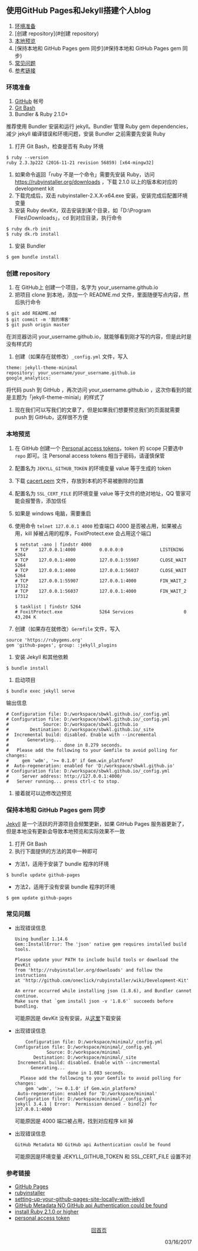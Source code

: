 ## 使用GitHub Pages和Jekyll搭建个人blog

1. [环境准备](#环境准备)
2. [创建 repository](#创建 repository)
3. [本地预览](#本地预览)
1. [保持本地和 GitHub Pages gem 同步](#保持本地和 GitHub Pages gem 同步)
1. [常见问题](#常见问题)
1. [参考链接](#参考链接)

### 环境准备
1. [GitHub](https://github.com/) 帐号
1. [Git Bash](https://git-scm.com/)
1. Bundler & Ruby 2.1.0+

推荐使用 Bundler 安装和运行 jekyll。Bundler 管理 Ruby gem dependencies，减少 jekyll 编译错误和环境问题，安装 Bundler 之前需要先安装 Ruby
1. 打开 Git Bash，检查是否有 Ruby 环境
```
$ ruby --version
ruby 2.3.3p222 (2016-11-21 revision 56859) [x64-mingw32]
```
1. 如果命令返回「ruby 不是一个命令」需要先安装 Ruby，访问 https://rubyinstaller.org/downloads ，下载 2.1.0 以上的版本和对应的 development kit
1. 下载完成后，双击 rubyinstaller-2.X.X-x64.exe 安装，安装完成后配置环境变量
1. 安装 Ruby devKit，双击安装到某个目录，如「D:\Program Files\Downloads」，cd 到对应目录，执行命令
```
$ ruby dk.rb init
$ ruby dk.rb install
```
1. 安装 Bundler
```bash
$ gem bundle install
```

### 创建 repository
1. 在 GitHub上 创建一个项目，名字为 your_username.github.io
1. 把项目 clone 到本地，添加一个 README.md 文件，里面随便写点内容，然后执行命令
```git
$ git add README.md
$ git commit -m '我的博客'
$ git push origin master
```
在浏览器访问 your_username.github.io，就能够看到刚才写的内容，但是此时是没有样式的
1. 创建（如果存在就修改）```_config.yml``` 文件，写入
```
theme: jekyll-theme-minimal
repository: your_username/your_username.github.io
google_analytics: 
```
将代码 push 到 GitHub ，再次访问 your_username.github.io ，这次你看到的就是主题为「jekyll-theme-minial」的样式了
1. 现在我们可以写我们的文章了，但是如果我们想要预览我们的页面就需要 push 到 GitHub，这样很不方便

### 本地预览
1. 在 GitHub 创建一个 [Personal access tokens](https://help.github.com/articles/creating-a-personal-access-token-for-the-command-line)，token 的 scope 只要选中 ```repo``` 即可。注 Personal access tokens 相当于密码，请谨慎保管
1. 配置名为 ```JEKYLL_GITHUB_TOKEN``` 的环境变量 value 等于生成的 token
1. 下载 [cacert.pem](https://curl.haxx.se/ca/cacert.pem) 文件，存放到本机的不易被删除的位置
1. 配置名为 ```SSL_CERT_FILE``` 的环境变量 value 等于文件的绝对地址，QQ 管家可能会报警告，添加信任
1. 如果是 windows 电脑，需要重启
1. 使用命令 ```telnet 127.0.0.1 4000``` 检查端口 4000 是否被占用，如果被占用，kill 掉被占用的程序，FoxitProtect.exe 会占用这个端口

    ```
    $ netstat -ano | findstr 4000
    # TCP    127.0.0.1:4000         0.0.0.0:0              LISTENING       5264
    # TCP    127.0.0.1:4000         127.0.0.1:55907        CLOSE_WAIT      5264
    # TCP    127.0.0.1:4000         127.0.0.1:56037        CLOSE_WAIT      5264
    # TCP    127.0.0.1:55907        127.0.0.1:4000         FIN_WAIT_2      17312
    # TCP    127.0.0.1:56037        127.0.0.1:4000         FIN_WAIT_2      17312

    $ tasklist | findstr 5264
    # FoxitProtect.exe              5264 Services                   0     43,204 K
    ```

1. 创建（如果存在就修改）```Germfile``` 文件，写入
```
source 'https://rubygems.org'
gem 'github-pages', group: :jekyll_plugins
```
1. 安装 Jekyll 和其他依赖
```
$ bundle install
```
1. 启动项目
```
$ bundle exec jekyll serve
```
输出信息
```
# Configuration file: D:/workspace/sbwkl.github.io/_config.yml
# Configuration file: D:/workspace/sbwkl.github.io/_config.yml
#             Source: D:/workspace/sbwkl.github.io
#        Destination: D:/workspace/sbwkl.github.io/_site
#  Incremental build: disabled. Enable with --incremental
#       Generating...
#                     done in 8.279 seconds.
#   Please add the following to your Gemfile to avoid polling for changes:
#     gem 'wdm', '>= 0.1.0' if Gem.win_platform?
#  Auto-regeneration: enabled for 'D:/workspace/sbwkl.github.io'
# Configuration file: D:/workspace/sbwkl.github.io/_config.yml
#     Server address: http://127.0.0.1:4000/
#   Server running... press ctrl-c to stop.
```
1. 接着就可以边修改边预览

### 保持本地和 GitHub Pages gem 同步
[Jekyll](https://github.com/jekyll/jekyll) 是一个活跃的开源项目会频繁更新，如果 GitHub Pages 服务器更新了，但是本地没有更新会导致本地预览和实际效果不一致
1. 打开 Git Bash
1. 执行下面提供的方法的其中一种即可
- 方法1，适用于安装了 bundle 程序的环境
```
$ bundle update github-pages
```
- 方法2，适用于没有安装 bundle 程序的环境
```
$ gem update github-pages
```

### 常见问题
+ 出现错误信息

    ```
    Using bundler 1.14.6
    Gem::InstallError: The 'json' native gem requires installed build tools.  
     
    Please update your PATH to include build tools or download the DevKit
    from 'http://rubyinstaller.org/downloads' and follow the instructions
    at 'http://github.com/oneclick/rubyinstaller/wiki/Development-Kit'

    An error occurred while installing json (1.8.6), and Bundler cannot continue.
    Make sure that `gem install json -v '1.8.6'` succeeds before bundling.
    ```
    可能原因是 devKit 没有安装，从[这里](https://rubyinstaller.org/downloads/)下载安装
+ 出现错误信息

    ```
        Configuration file: D:/workspace/minimal/_config.yml
    Configuration file: D:/workspace/minimal/_config.yml
                Source: D:/workspace/minimal
           Destination: D:/workspace/minimal/_site
     Incremental build: disabled. Enable with --incremental
          Generating...
                        done in 1.083 seconds.
      Please add the following to your Gemfile to avoid polling for changes:
        gem 'wdm', '>= 0.1.0' if Gem.win_platform?
     Auto-regeneration: enabled for 'D:/workspace/minimal'
    Configuration file: D:/workspace/minimal/_config.yml
    jekyll 3.4.1 | Error:  Permission denied - bind(2) for 127.0.0.1:4000
    ```
    可能原因是 4000 端口被占用，找到对应程序 kill 掉
+ 出现错误信息
    ```
    GitHub Metadata NO GitHub api Authentication could be found
    ```
    可能原因是环境变量 JEKYLL_GITHUB_TOKEN 和 SSL_CERT_FILE 设置不对

### 参考链接
- [GitHub Pages](https://pages.github.com)
- [rubyinstaller](https://rubyinstaller.org/)
- [setting-up-your-github-pages-site-locally-with-jekyll](https://help.github.com/articles/setting-up-your-github-pages-site-locally-with-jekyll)
- [GitHub Metadata NO GitHub api Authentication could be found](http://knightcodes.com/miscellaneous/2016/09/13/fix-github-metadata-error.html)
- [install Ruby 2.1.0 or higher](https://www.ruby-lang.org/en/downloads)
- [personal access token](https://help.github.com/articles/creating-a-personal-access-token-for-the-command-line)

<p style="text-align: center"><a href="/">回首页</a></p>
 
<p align="right">03/16/2017</p>